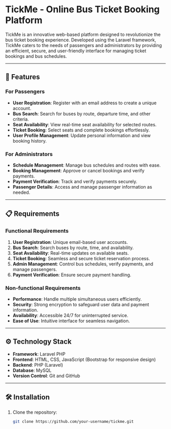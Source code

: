 # TickMe - Online Bus Ticket Booking Platform

TickMe is an innovative web-based platform designed to revolutionize the bus ticket booking experience. Developed using the Laravel framework, TickMe caters to the needs of passengers and administrators by providing an efficient, secure, and user-friendly interface for managing ticket bookings and bus schedules.

---

## 🚀 **Features**

### **For Passengers**
- **User Registration**: Register with an email address to create a unique account.
- **Bus Search**: Search for buses by route, departure time, and other criteria.
- **Seat Availability**: View real-time seat availability for selected routes.
- **Ticket Booking**: Select seats and complete bookings effortlessly.
- **User Profile Management**: Update personal information and view booking history.

### **For Administrators**
- **Schedule Management**: Manage bus schedules and routes with ease.
- **Booking Management**: Approve or cancel bookings and verify payments.
- **Payment Verification**: Track and verify payments securely.
- **Passenger Details**: Access and manage passenger information as needed.

---

## 📋 **Requirements**

### **Functional Requirements**
1. **User Registration**: Unique email-based user accounts.
2. **Bus Search**: Search buses by route, time, and availability.
3. **Seat Availability**: Real-time updates on available seats.
4. **Ticket Booking**: Seamless and secure ticket reservation process.
5. **Admin Management**: Control bus schedules, verify payments, and manage passengers.
6. **Payment Verification**: Ensure secure payment handling.

### **Non-functional Requirements**
- **Performance**: Handle multiple simultaneous users efficiently.
- **Security**: Strong encryption to safeguard user data and payment information.
- **Availability**: Accessible 24/7 for uninterrupted service.
- **Ease of Use**: Intuitive interface for seamless navigation.

---

## ⚙️ **Technology Stack**
- **Framework**: Laravel PHP
- **Frontend**: HTML, CSS, JavaScript (Bootstrap for responsive design)
- **Backend**: PHP (Laravel)
- **Database**: MySQL
- **Version Control**: Git and GitHub

---

## 🛠️ **Installation**

1. Clone the repository:
   ```bash
   git clone https://github.com/your-username/tickme.git

